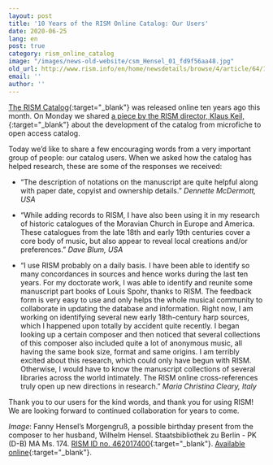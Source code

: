 ```yaml
---
layout: post
title: '10 Years of the RISM Online Catalog: Our Users'
date: 2020-06-25
lang: en
post: true
category: rism_online_catalog
image: "/images/news-old-website/csm_Hensel_01_fd9f56aa48.jpg"
old_url: http://www.rism.info/en/home/newsdetails/browse/4/article/64/10-years-of-the-rism-online-catalog-our-users.html
email: ''
author: ''
---
```


[The RISM Catalog](https://opac.rism.info/index.php?id=4){:target="_blank"} was released online ten years ago this month. On Monday we shared [a piece by the RISM director, Klaus Keil,](/rism_online_catalog/2020/06/22/10-years-of-the-rism-online-catalog.html){:target="_blank"} about the development of the catalog from microfiche to open access catalog.

Today we’d like to share a few encouraging words from a very important group of people: our catalog users. When we asked how the catalog has helped research, these are some of the responses we received:

- “The description of notations on the manuscript are quite helpful along with paper date, copyist and ownership details.”
_Dennette McDermott, USA_

- “While adding records to RISM, I have also been using it in my research of historic catalogues of the Moravian Church in Europe and America. These catalogues from the late 18th and early 19th centuries cover a core body of music, but also appear to reveal local creations and/or preferences.”
_Dave Blum, USA_

- “I use RISM probably on a daily basis. I have been able to identify so many concordances in sources and hence works during the last ten years. For my doctorate work, I was able to identify and reunite some manuscript part books of Louis Spohr, thanks to RISM. The feedback form is very easy to use and only helps the whole musical community to collaborate in updating the database and information. Right now, I am working on identifying several new early 18th-century harp sources, which I happened upon totally by accident quite recently. I began looking up a certain composer and then noticed that several collections of this composer also included quite a lot of anonymous music, all having the same book size, format and same origins. I am terribly excited about this research, which could only have begun with RISM. Otherwise, I would have to know the manuscript collections of several libraries across the world intimately. The RISM online cross-references truly open up new directions in research.”
_Maria Christina Cleary, Italy_

Thank you to our users for the kind words, and thank you for using RISM! We are looking forward to continued collaboration for years to come.


_Image_: Fanny Hensel’s Morgengruß, a possible birthday present from the composer to her husband, Wilhelm Hensel. Staatsbibliothek zu Berlin - PK (D-B) MA Ms. 174. [RISM ID no. 462017400](https://opac.rism.info/search?id=462017400&View=rism){:target="_blank"}. [Available online](http://digital.staatsbibliothek-berlin.de/werkansicht/?PPN=PPN779294270){:target="_blank"}.